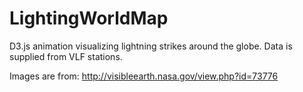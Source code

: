 # LightingWorldMap
D3.js animation visualizing lightning strikes around the globe. Data is supplied from VLF stations.

Images are from: http://visibleearth.nasa.gov/view.php?id=73776
